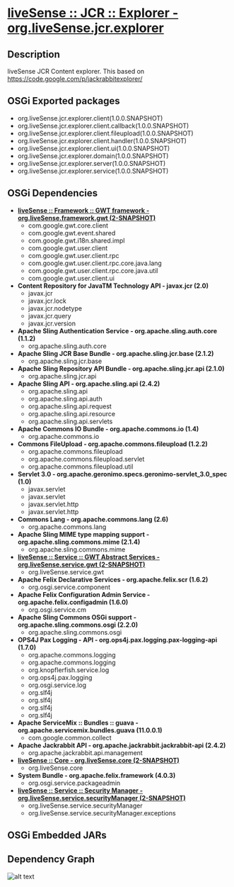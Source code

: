 # [liveSense :: JCR :: Explorer - org.liveSense.jcr.explorer](http://github.com/liveSense/org.liveSense.jcr.explorer)

## Description
liveSense JCR Content explorer. This based on https://code.google.com/p/jackrabbitexplorer/

## OSGi Exported packages
* org.liveSense.jcr.explorer.client(1.0.0.SNAPSHOT)
* org.liveSense.jcr.explorer.client.callback(1.0.0.SNAPSHOT)
* org.liveSense.jcr.explorer.client.fileupload(1.0.0.SNAPSHOT)
* org.liveSense.jcr.explorer.client.handler(1.0.0.SNAPSHOT)
* org.liveSense.jcr.explorer.client.ui(1.0.0.SNAPSHOT)
* org.liveSense.jcr.explorer.domain(1.0.0.SNAPSHOT)
* org.liveSense.jcr.explorer.server(1.0.0.SNAPSHOT)
* org.liveSense.jcr.explorer.service(1.0.0.SNAPSHOT)

## OSGi Dependencies
* __[liveSense :: Framework :: GWT framework - org.liveSense.framework.gwt (2-SNAPSHOT)](http://github.com/liveSense/org.liveSense.framework.gwt)__
	* com.google.gwt.core.client
	* com.google.gwt.event.shared
	* com.google.gwt.i18n.shared.impl
	* com.google.gwt.user.client
	* com.google.gwt.user.client.rpc
	* com.google.gwt.user.client.rpc.core.java.lang
	* com.google.gwt.user.client.rpc.core.java.util
	* com.google.gwt.user.client.ui
* __Content Repository for JavaTM Technology API - javax.jcr (2.0)__
	* javax.jcr
	* javax.jcr.lock
	* javax.jcr.nodetype
	* javax.jcr.query
	* javax.jcr.version
* __Apache Sling Authentication Service - org.apache.sling.auth.core (1.1.2)__
	* org.apache.sling.auth.core
* __Apache Sling JCR Base Bundle - org.apache.sling.jcr.base (2.1.2)__
	* org.apache.sling.jcr.base
* __Apache Sling Repository API Bundle - org.apache.sling.jcr.api (2.1.0)__
	* org.apache.sling.jcr.api
* __Apache Sling API - org.apache.sling.api (2.4.2)__
	* org.apache.sling.api
	* org.apache.sling.api.auth
	* org.apache.sling.api.request
	* org.apache.sling.api.resource
	* org.apache.sling.api.servlets
* __Apache Commons IO Bundle - org.apache.commons.io (1.4)__
	* org.apache.commons.io
* __Commons FileUpload - org.apache.commons.fileupload (1.2.2)__
	* org.apache.commons.fileupload
	* org.apache.commons.fileupload.servlet
	* org.apache.commons.fileupload.util
* __Servlet 3.0 - org.apache.geronimo.specs.geronimo-servlet_3.0_spec (1.0)__
	* javax.servlet
	* javax.servlet
	* javax.servlet.http
	* javax.servlet.http
* __Commons Lang - org.apache.commons.lang (2.6)__
	* org.apache.commons.lang
* __Apache Sling MIME type mapping support - org.apache.sling.commons.mime (2.1.4)__
	* org.apache.sling.commons.mime
* __[liveSense :: Service :: GWT Abstract Services - org.liveSense.service.gwt (2-SNAPSHOT)](http://github.com/liveSense/org.liveSense.service.gwt)__
	* org.liveSense.service.gwt
* __Apache Felix Declarative Services - org.apache.felix.scr (1.6.2)__
	* org.osgi.service.component
* __Apache Felix Configuration Admin Service - org.apache.felix.configadmin (1.6.0)__
	* org.osgi.service.cm
* __Apache Sling Commons OSGi support - org.apache.sling.commons.osgi (2.2.0)__
	* org.apache.sling.commons.osgi
* __OPS4J Pax Logging - API - org.ops4j.pax.logging.pax-logging-api (1.7.0)__
	* org.apache.commons.logging
	* org.apache.commons.logging
	* org.knopflerfish.service.log
	* org.ops4j.pax.logging
	* org.osgi.service.log
	* org.slf4j
	* org.slf4j
	* org.slf4j
	* org.slf4j
* __Apache ServiceMix :: Bundles :: guava - org.apache.servicemix.bundles.guava (11.0.0.1)__
	* com.google.common.collect
* __Apache Jackrabbit API - org.apache.jackrabbit.jackrabbit-api (2.4.2)__
	* org.apache.jackrabbit.api.management
* __[liveSense :: Core - org.liveSense.core (2-SNAPSHOT)](http://github.com/liveSense/org.liveSense.core)__
	* org.liveSense.core
* __System Bundle - org.apache.felix.framework (4.0.3)__
	* org.osgi.service.packageadmin
* __[liveSense :: Service :: Security Manager - org.liveSense.service.securityManager (2-SNAPSHOT)](http://github.com/liveSense/org.liveSense.service.securityManager)__
	* org.liveSense.service.securityManager
	* org.liveSense.service.securityManager.exceptions

## OSGi Embedded JARs

## Dependency Graph
![alt text](http://raw.github.com.everydayimmirror.in/liveSense/org.liveSense.jcr.explorer/master/osgidependencies.svg "")